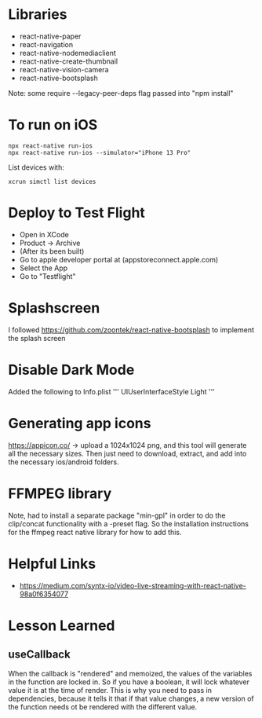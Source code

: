 
# Libraries

* react-native-paper
* react-navigation
* react-native-nodemediaclient
* react-native-create-thumbnail
* react-native-vision-camera
* react-native-bootsplash

Note: some require --legacy-peer-deps flag passed into "npm install"


# To run on iOS

```
npx react-native run-ios
npx react-native run-ios --simulator="iPhone 13 Pro"
```

List devices with:
```
xcrun simctl list devices
```

# Deploy to Test Flight
* Open in XCode
* Product -> Archive
* (After its been built)
* Go to apple developer portal at (appstoreconnect.apple.com)
* Select the App
* Go to "Testflight"


# Splashscreen

I followed https://github.com/zoontek/react-native-bootsplash to implement the splash screen

# Disable Dark Mode

Added the following to Info.plist
'''
	<key>UIUserInterfaceStyle</key>
	<string>Light</string>
'''

# Generating app icons

https://appicon.co/ -> upload a 1024x1024 png, and this tool will generate all the necessary sizes.  Then just need to download, extract, and add into the necessary ios/android folders.

# FFMPEG library

Note, had to install a separate package "min-gpl" in order to do the clip/concat functionality with a -preset flag.  So the installation instructions for the ffmpeg react native library for how to add this.

# Helpful Links
* https://medium.com/syntx-io/video-live-streaming-with-react-native-98a0f6354077


# Lesson Learned

## useCallback
When the callback is "rendered" and memoized, the values of the variables in the function are locked in.  So if you have a boolean, it will lock whatever value it is at the time of render.  This is why you need to pass in dependencies, because it tells it that if that value changes, a new version of the function needs ot be rendered with the different value.